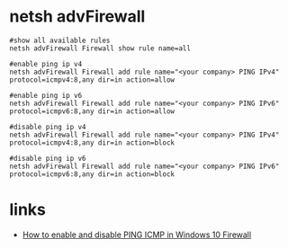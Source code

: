 # netsh advFirewall

```
#show all available rules
netsh advFirewall Firewall show rule name=all 

#enable ping ip v4
netsh advFirewall Firewall add rule name="<your company> PING IPv4" protocol=icmpv4:8,any dir=in action=allow

#enable ping ip v6
netsh advFirewall Firewall add rule name="<your company> PING IPv6" protocol=icmpv6:8,any dir=in action=allow 

#disable ping ip v4
netsh advFirewall Firewall add rule name="<your company> PING IPv4" protocol=icmpv4:8,any dir=in action=block 

#disable ping ip v6
netsh advFirewall Firewall add rule name="<your company> PING IPv6" protocol=icmpv6:8,any dir=in action=block 
```

# links

* [How to enable and disable PING ICMP in Windows 10 Firewall](https://www.osradar.com/how-to-enable-and-disable-ping-icmp-in-windows-10-firewall/)

